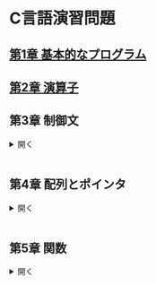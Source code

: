 # C言語演習問題

## [第1章 基本的なプログラム](01/README.md)

## [第2章 演算子](02/README.md)

## 第3章 制御文

<details>
<summary>開く</summary>

## ■ 

[演習問題 3-1](03/3-1.md)

</details>

<br>


## 第4章 配列とポインタ

<details>
<summary>開く</summary>

## ■ 

[演習問題 4-1](04/4-1.md)

</details>

<br>


## 第5章 関数

<details>
<summary>開く</summary>


## ■ 

[演習問題 5-1](05/5-1.md)

</details>
